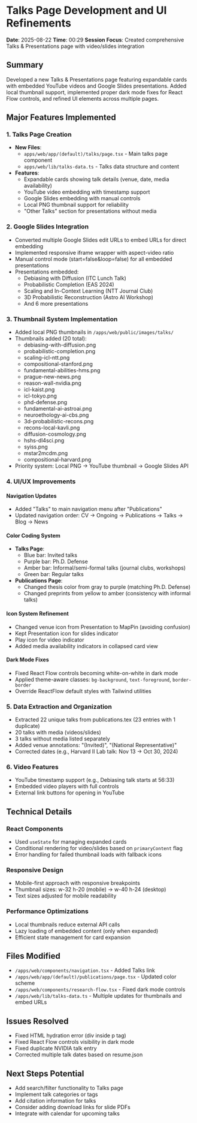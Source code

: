 # Talks Page Development and UI Refinements
**Date**: 2025-08-22
**Time**: 00:29
**Session Focus**: Created comprehensive Talks & Presentations page with video/slides integration

## Summary
Developed a new Talks & Presentations page featuring expandable cards with embedded YouTube videos and Google Slides presentations. Added local thumbnail support, implemented proper dark mode fixes for React Flow controls, and refined UI elements across multiple pages.

## Major Features Implemented

### 1. Talks Page Creation
- **New Files**:
  - `apps/web/app/(default)/talks/page.tsx` - Main talks page component
  - `apps/web/lib/talks-data.ts` - Talks data structure and content
- **Features**:
  - Expandable cards showing talk details (venue, date, media availability)
  - YouTube video embedding with timestamp support
  - Google Slides embedding with manual controls
  - Local PNG thumbnail support for reliability
  - "Other Talks" section for presentations without media

### 2. Google Slides Integration
- Converted multiple Google Slides edit URLs to embed URLs for direct embedding
- Implemented responsive iframe wrapper with aspect-video ratio
- Manual control mode (start=false&loop=false) for all embedded presentations
- Presentations embedded:
  - Debiasing with Diffusion (ITC Lunch Talk)
  - Probabilistic Completion (EAS 2024)
  - Scaling and In-Context Learning (NTT Journal Club)
  - 3D Probabilistic Reconstruction (Astro AI Workshop)
  - And 6 more presentations

### 3. Thumbnail System Implementation
- Added local PNG thumbnails in `/apps/web/public/images/talks/`
- Thumbnails added (20 total):
  - debiasing-with-diffusion.png
  - probabilistic-completion.png
  - scaling-icl-ntt.png
  - compositional-stanford.png
  - fundamental-abilities-hms.png
  - prague-new-news.png
  - reason-wall-nvidia.png
  - icl-kaist.png
  - icl-tokyo.png
  - phd-defense.png
  - fundamental-ai-astroai.png
  - neuroethology-ai-cbs.png
  - 3d-probabilistic-recons.png
  - recons-local-kavli.png
  - diffusion-cosmology.png
  - hshs-dl4sci.png
  - syiss.png
  - mstar2mcdm.png
  - compositional-harvard.png
- Priority system: Local PNG → YouTube thumbnail → Google Slides API

### 4. UI/UX Improvements

#### Navigation Updates
- Added "Talks" to main navigation menu after "Publications"
- Updated navigation order: CV → Ongoing → Publications → Talks → Blog → News

#### Color Coding System
- **Talks Page**:
  - Blue bar: Invited talks
  - Purple bar: Ph.D. Defense
  - Amber bar: Informal/semi-formal talks (journal clubs, workshops)
  - Green bar: Regular talks
- **Publications Page**:
  - Changed thesis color from gray to purple (matching Ph.D. Defense)
  - Changed preprints from yellow to amber (consistency with informal talks)

#### Icon System Refinement
- Changed venue icon from Presentation to MapPin (avoiding confusion)
- Kept Presentation icon for slides indicator
- Play icon for video indicator
- Added media availability indicators in collapsed card view

#### Dark Mode Fixes
- Fixed React Flow controls becoming white-on-white in dark mode
- Applied theme-aware classes: `bg-background`, `text-foreground`, `border-border`
- Override ReactFlow default styles with Tailwind utilities

### 5. Data Extraction and Organization
- Extracted 22 unique talks from publications.tex (23 entries with 1 duplicate)
- 20 talks with media (videos/slides)
- 3 talks without media listed separately
- Added venue annotations: "(Invited)", "(National Representative)"
- Corrected dates (e.g., Harvard II Lab talk: Nov 13 → Oct 30, 2024)

### 6. Video Features
- YouTube timestamp support (e.g., Debiasing talk starts at 56:33)
- Embedded video players with full controls
- External link buttons for opening in YouTube

## Technical Details

### React Components
- Used `useState` for managing expanded cards
- Conditional rendering for video/slides based on `primaryContent` flag
- Error handling for failed thumbnail loads with fallback icons

### Responsive Design
- Mobile-first approach with responsive breakpoints
- Thumbnail sizes: w-32 h-20 (mobile) → w-40 h-24 (desktop)
- Text sizes adjusted for mobile readability

### Performance Optimizations
- Local thumbnails reduce external API calls
- Lazy loading of embedded content (only when expanded)
- Efficient state management for card expansion

## Files Modified
- `/apps/web/components/navigation.tsx` - Added Talks link
- `/apps/web/app/(default)/publications/page.tsx` - Updated color scheme
- `/apps/web/components/research-flow.tsx` - Fixed dark mode controls
- `/apps/web/lib/talks-data.ts` - Multiple updates for thumbnails and embed URLs

## Issues Resolved
- Fixed HTML hydration error (div inside p tag)
- Fixed React Flow controls visibility in dark mode
- Fixed duplicate NVIDIA talk entry
- Corrected multiple talk dates based on resume.json

## Next Steps Potential
- Add search/filter functionality to Talks page
- Implement talk categories or tags
- Add citation information for talks
- Consider adding download links for slide PDFs
- Integrate with calendar for upcoming talks